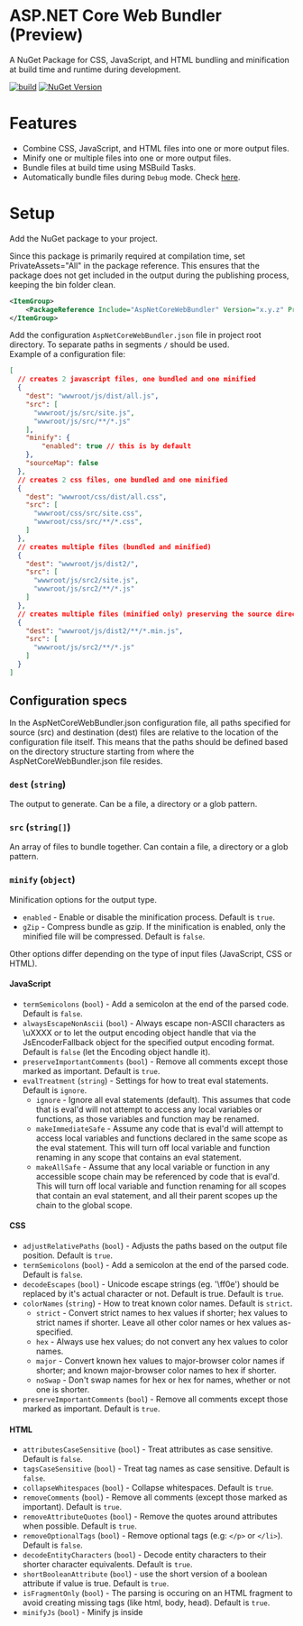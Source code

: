 # ASP.NET Core Web Bundler (Preview)

A NuGet Package for CSS, JavaScript, and HTML bundling and minification at build time and runtime during development.

[![build](https://github.com/nunutu29/AspNetCoreWebBundler/actions/workflows/build.yml/badge.svg)](https://github.com/nunutu29/AspNetCoreWebBundler/actions/workflows/build.yml)
[![NuGet Version](https://img.shields.io/nuget/v/AspNetCoreWebBundler)](https://www.nuget.org/packages/AspNetCoreWebBundler/)


# Features
- Combine CSS, JavaScript, and HTML files into one or more output files.
- Minify one or multiple files into one or more output files.
- Bundle files at build time using MSBuild Tasks.
- Automatically bundle files during `Debug` mode. Check [here](#development).

# Setup
Add the NuGet package to your project.

Since this package is primarily required at compilation time, set PrivateAssets="All" in the package reference. This ensures that the package does not get included in the output during the publishing process, keeping the bin folder clean.

```xml
<ItemGroup>
    <PackageReference Include="AspNetCoreWebBundler" Version="x.y.z" PrivateAssets="All" />
</ItemGroup>
```

Add the configuration `AspNetCoreWebBundler.json` file in project root directory. To separate paths in segments `/` should be used.  
Example of a configuration file:

```json
[
  // creates 2 javascript files, one bundled and one minified
  {
    "dest": "wwwroot/js/dist/all.js",
    "src": [
      "wwwroot/js/src/site.js",
      "wwwroot/js/src/**/*.js"
    ],
    "minify": {
        "enabled": true // this is by default
    },
    "sourceMap": false
  },
  // creates 2 css files, one bundled and one minified
  {
    "dest": "wwwroot/css/dist/all.css",
    "src": [
      "wwwroot/css/src/site.css",
      "wwwroot/css/src/**/*.css",
    ]
  },
  // creates multiple files (bundled and minified)
  {
    "dest": "wwwroot/js/dist2/",
    "src": [
      "wwwroot/js/src2/site.js",
      "wwwroot/js/src2/**/*.js"
    ]
  },
  // creates multiple files (minified only) preserving the source directory tree 
  {
    "dest": "wwwroot/js/dist2/**/*.min.js",
    "src": [
      "wwwroot/js/src2/**/*.js"
    ]
  }
]
```
## Configuration specs
In the AspNetCoreWebBundler.json configuration file, all paths specified for source (src) and destination (dest) files are relative to the location of the configuration file itself. This means that the paths should be defined based on the directory structure starting from where the AspNetCoreWebBundler.json file resides.

### `dest` (`string`)
The output to generate. Can be a file, a directory or a glob pattern.

### `src` (`string[]`)
An array of files to bundle together. Can contain a file, a directory or a glob pattern.

### `minify` (`object`)
Minification options for the output type.

- `enabled` - Enable or disable the minification process. Default is `true`.
- `gZip` - Compress bundle as gzip. If the minification is enabled, only the minified file will be compressed. Default is `false`.

Other options differ depending on the type of input files (JavaScript, CSS or HTML).
#### JavaScript
- `termSemicolons` (`bool`) - Add a semicolon at the end of the parsed code. Default is `false`.
- `alwaysEscapeNonAscii` (`bool`) - Always escape non-ASCII characters as \uXXXX or to let the output encoding object handle that via the JsEncoderFallback object for the specified output encoding format. Default is `false` (let the Encoding object handle it).
- `preserveImportantComments` (`bool`) - Remove all comments except those marked as important. Default is `true`.
- `evalTreatment` (`string`) - Settings for how to treat eval statements. Default is `ignore`.
  - `ignore` - Ignore all eval statements (default). This assumes that code that is eval'd will not attempt to access any local variables or functions, as those variables and function may be renamed.
  - `makeImmediateSafe` - Assume any code that is eval'd will attempt to access local variables and functions declared in the same scope as the eval statement. This will turn off local variable and function renaming in any scope that contains an eval statement.
  - `makeAllSafe` - Assume that any local variable or function in any accessible scope chain may be referenced by code that is eval'd. This will turn off local variable and function renaming for all scopes that contain an eval statement, and all their parent scopes up the chain to the global scope.

#### CSS
- `adjustRelativePaths` (`bool`) - Adjusts the paths based on the output file position. Default is `true`.
- `termSemicolons` (`bool`) - Add a semicolon at the end of the parsed code. Default is `false`.
- `decodeEscapes` (`bool`) - Unicode escape strings (eg. '\ff0e') should be replaced by it's actual character or not. Default is true. Default is `true`.
- `colorNames` (`string`) - How to treat known color names. Default is `strict`.
  - `strict` - Convert strict names to hex values if shorter; hex values to strict names if shorter. Leave all other color names or hex values as-specified.
  - `hex` - Always use hex values; do not convert any hex values to color names.
  - `major` - Convert known hex values to major-browser color names if shorter; and known major-browser color names to hex if shorter.
  - `noSwap` - Don't swap names for hex or hex for names, whether or not one is shorter.
- `preserveImportantComments` (`bool`) - Remove all comments except those marked as important. Default is `true`.

#### HTML
- `attributesCaseSensitive` (`bool`) - Treat attributes as case sensitive. Default is `false`.
- `tagsCaseSensitive` (`bool`) - Treat tag names as case sensitive. Default is `false`.
- `collapseWhitespaces` (`bool`) - Collapse whitespaces. Default is `true`.
- `removeComments` (`bool`) - Remove all comments (except those marked as important). Default is `true`.
- `removeAttributeQuotes` (`bool`) - Remove the quotes around attributes when possible. Default is `true`.
- `removeOptionalTags` (`bool`) - Remove optional tags (e.g: `</p>` or `</li>`). Default is `false`.
- `decodeEntityCharacters` (`bool`) - Decode entity characters to their shorter character equivalents. Default is `true`.
- `shortBooleanAttribute` (`bool`) -  use the short version of a boolean attribute if value is true. Default is `true`.
- `isFragmentOnly` (`bool`) - The parsing is occuring on an HTML fragment to avoid creating missing tags (like html, body, head). Default is `true`.
- `minifyJs` (`bool`) -  Minify js inside <script> tags. Default is `true`.
- `minifyJsAttributes` (`bool`) - Minify js inside JS event attributes (e.g. onclick, onfocus). Default is `true`.
- `minifyCss` (`bool`) - Minify css inside <style> tags. Default is `true`.
- `minifyCssAttributes` (`bool`) - Minify css inside style attribute. Default is `true`.
- `keepOneSpaceWhenCollapsing` (`bool`) - Keep one space when collapsing multiple adjacent whitespace characters. Default is `false`.
- `indent` (`string`) - The string used for one level of indent. Default is two spaces.

### `sourceMap` (`bool`)
If `true`, will generate a source map for the bundled file. Default is `false`.

### `sourceMapRootPath` (`string`)
Source root URI that will be added to the map object as the sourceRoot property.

# Development
To enable runtime bundling support during development, you need to modify the *ConfigureServices* method.

```csharp
using AspNetCoreWebBundler;
...

public void ConfigureServices(IServiceCollection services)
{
#if DEBUG
     // Add runtime bundling services only during Debug mode
    services.AddRuntimeWebBundler();
#endif
    // Other service configurations...
}
```

`AddRuntimeWebBundler`: This method sets up an `IHostedService` that watches for changes in the source files (CSS, JavaScript and HTML) within the solution directories. 
It specifically monitors projects directories within the solution containing configuration files.

To disable the bundling/minification process, you can include the following property in your .csproj file:
```xml
<PropertyGroup>
  <EnableAspNetCoreWebBundler>false</EnableAspNetCoreWebBundler>
</PropertyGroup>
```

# DesignTimeBuild
By default the Bundler is disabled on DesignTimeBuild. To enable it include the following property in your .csproj file:

```xml
<PropertyGroup>
  <EnableAspNetCoreWebBundlerDesignTimeBuild>true</EnableAspNetCoreWebBundlerDesignTimeBuild>
</PropertyGroup>
```

# TODO
- More tests

# License
[Apache 2.0](LICENSE)

